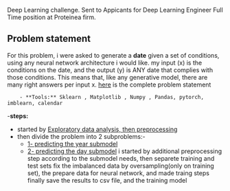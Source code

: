 Deep Learning challenge. Sent to Appicants for Deep Learning Engineer Full Time position at Proteinea firm.
## Problem statement
For this problem, i were asked to generate a **date** given a set of conditions, using any neural network architecture i would like. my input (x) is the conditions on the date, and the output (y) is ANY date that complies with those conditions. This means that, like any generative model, there are many right answers per input x.
[here](https://github.com/salama4ai/Proteinea/blob/main/problem%20statement/Deep%20Learning%20Challenge.pdf) is the complete problem statement 

		- **Tools:** Sklearn , Matplotlib , Numpy , Pandas, pytorch, imblearn, calendar
        
-**steps:** 
+ started by [Exploratory data analysis, then preprocessing](https://github.com/salama4ai/Proteinea/blob/main/model/preprocessing.ipynb)
+ then divide the problem into 2 subproblems:- 
	+ [1- predicting the year submodel](https://github.com/salama4ai/Proteinea/blob/main/model/training_years.ipynb)
	+ [2- predicting the day submodel](https://github.com/salama4ai/Proteinea/blob/main/model/training_days.ipynb)
	i started by additional preprocessing step according to the submodel needs, then separete training and test sets  fix the imbalanced data by oversampling(only on training set), the prepare data for neural network, and made traing steps finally save the results to csv file, and the training model
